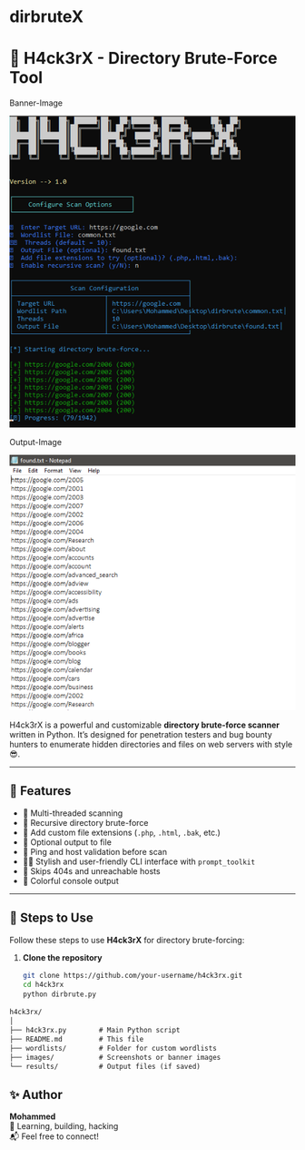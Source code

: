 # dirbruteX

# 🚀 H4ck3rX - Directory Brute-Force Tool

Banner-Image

![banner](images/image1.png)

Output-Image

![banner](images/image2.PNG)

H4ck3rX is a powerful and customizable **directory brute-force scanner** written in Python. It’s designed for penetration testers and bug bounty hunters to enumerate hidden directories and files on web servers with style 😎.

---

## 🧠 Features

- 🧵 Multi-threaded scanning
- 🔁 Recursive directory brute-force
- 🧾 Add custom file extensions (`.php`, `.html`, `.bak`, etc.)
- 💾 Optional output to file
- 🔎 Ping and host validation before scan
- 🧑‍💻 Stylish and user-friendly CLI interface with `prompt_toolkit`
- 🚫 Skips 404s and unreachable hosts
- 🎨 Colorful console output

---

## 🚀 Steps to Use

Follow these steps to use **H4ck3rX** for directory brute-forcing:

1. **Clone the repository**
   ```bash
   git clone https://github.com/your-username/h4ck3rx.git
   cd h4ck3rx
   python dirbrute.py

```
h4ck3rx/
│
├── h4ck3rx.py        # Main Python script
├── README.md         # This file
├── wordlists/        # Folder for custom wordlists
├── images/           # Screenshots or banner images
└── results/          # Output files (if saved)
```

## ✨ Author

**Mohammed**  
🧠 Learning, building, hacking  
📬 Feel free to connect!

